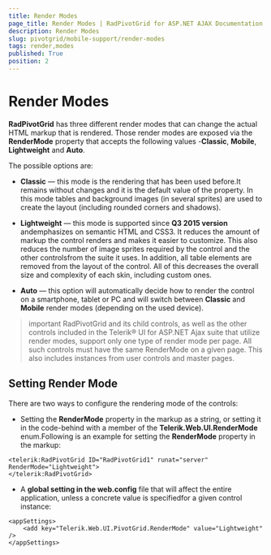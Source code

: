 ```yaml
---
title: Render Modes
page_title: Render Modes | RadPivotGrid for ASP.NET AJAX Documentation
description: Render Modes
slug: pivotgrid/mobile-support/render-modes
tags: render,modes
published: True
position: 2
---
```


# Render Modes



**RadPivotGrid** has three different render modes that can change the actual HTML markup that is rendered. Those render modes are exposed via the **RenderMode** property that accepts the following values -**Classic**, **Mobile**, **Lightweight** and **Auto**.

The possible options are:

* **Classic** — this mode is the rendering that has been used before.It remains without changes and it is the default value of the property.	In this mode tables and background images (in several sprites) are used to create	the layout (including rounded corners and shadows).

* **Lightweight** — this mode is supported since **Q3 2015 version** andemphasizes on semantic HTML and CSS3. It reduces the amount of markup the control renders	and makes it easier to customize. This also reduces the number of image sprites required by the control and the other controlsfrom the suite it uses. In addition, all table elements are removed from the layout of the control.	All of this decreases the overall size and complexity of each skin, including custom ones.

* **Auto** — this option will automatically decide how to render the control on a smartphone, tablet or PC and will switch	between **Classic** and **Mobile** render modes (depending on the used device).

>important RadPivotGrid and its child controls, as well as the other controls included in the Telerik® UI for ASP.NET Ajax suite that utilize render modes, support only one type of render mode per page. All such controls must have the same RenderMode on a given page. This also includes instances from user controls and master pages.
>


## Setting Render Mode

There are two ways to configure the rendering mode of the controls:

* Setting the **RenderMode** property in the markup as a string, or setting it in the code-behind with a member	of the **Telerik.Web.UI.RenderMode** enum.Following is an example for setting the **RenderMode** property in the markup:

````ASP.NET
<telerik:RadPivotGrid ID="RadPivotGrid1" runat="server" RenderMode="Lightweight">
</telerik:RadPivotGrid>
````



* A **global setting in the web.config** file that will affect the entire application, unless a concrete value is specifiedfor a given control instance:

````ASP.NET
<appSettings>
	<add key="Telerik.Web.UI.PivotGrid.RenderMode" value="Lightweight" />
</appSettings>
````


